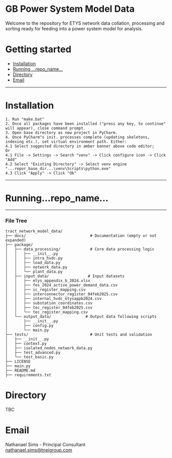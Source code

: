 GB Power System Model Data
========================

Welcome to the repository for ETYS network data collation, processing and sorting ready for feeding into a power system model for analysis.

Getting started 
=============================


- [Installation](#Installation)
- [Running ...repo_name...](#Running...repo_name...)
- [Directory](#Directory)
- [Email](#Email)

----------------------------------

# Installation
`1. Run "make.bat"`\
`2. Once all packages have been installed ("press any key, to continue" will appear), close command prompt.`\
`3. Open base directory as new project in PyCharm.`\
`4. Once PyCharm"s init. processes complete (updating skeletons, indexing etc.), set virtual environment path. Either:`\
`4.1 Select suggested directory in amber banner above code editor;`\
`Or `\
`4.1 File -> Settings -> Search "venv" -> Click configure icon -> Click "Add"`\
`4.2 Select "Existing Directory" -> Select venv engine "...repor_base_dir...\venv\Scripts\python.exe"`\
`4.3 Click "Apply" -> Click "Ok"`

----------------------------------

# Running...repo_name...

----------------------------------

### File Tree

```
tract_network_model_data/
├── docs/                            # Documentation (empty or not expanded)
├── package/
│   ├── data_processing/             # Core data processing logic
│   │   ├── __init__.py
│   │   ├── intra_hvdc.py
│   │   ├── load_data.py
│   │   ├── network_data.py
│   │   └── plant_data.py
│   ├── input_data/                 # Input datasets
│   │   ├── etys_appendix_b_2024.xlsx
│   │   ├── fes_2024_active_power_demand_data.csv
│   │   ├── ic_register_mapping.csv
│   │   ├── interconnector_register_04feb2025.csv
│   │   ├── internal_hvdc_etysappb2024.csv
│   │   ├── substation_coordinates.csv
│   │   ├── tec_register_04feb2025.csv
│   │   └── tec_register_mapping.csv
│   └── output_data/               # Output data following scripts
│       ├── __init__.py
│       ├── config.py
│       └── main.py
├── tests/                           # Unit tests and validation
│   ├── __init__.py
│   ├── context.py
│   ├── isolated_nodes_network_data.py
│   ├── test_advanced.py
│   └── test_basic.py
├── LICENSE
├── main.py
├── README.md
├── requirements.txt
```

# Directory
TBC

# Email
Nathanael Sims - Principal Consultant\
<nathanael.sims@tneigroup.com>